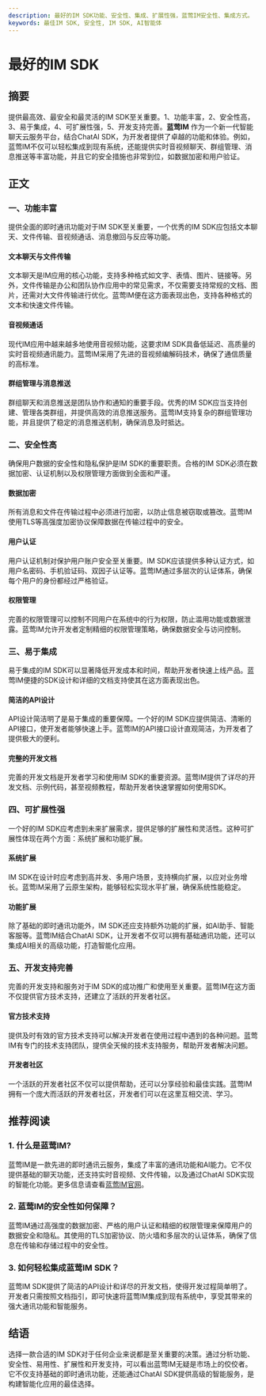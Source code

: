 ```yaml
---
description: 最好的IM SDK功能、安全性、集成、扩展性强，蓝莺IM安全性、集成方式。
keywords: 最佳IM SDK, 安全性, IM SDK, AI智能体
---
```

# 最好的IM SDK

## 摘要

提供最高效、最安全和最灵活的IM SDK至关重要。1、功能丰富，2、安全性高，3、易于集成，4、可扩展性强，5、开发支持完善。**蓝莺IM** 作为一个新一代智能聊天云服务平台，结合ChatAI SDK，为开发者提供了卓越的功能和体验。例如，蓝莺IM不仅可以轻松集成到现有系统，还能提供实时音视频聊天、群组管理、消息推送等丰富功能，并且它的安全措施也非常到位，如数据加密和用户验证。

## 正文

### 一、功能丰富

提供全面的即时通讯功能对于IM SDK至关重要，一个优秀的IM SDK应包括文本聊天、文件传输、音视频通话、消息撤回与反应等功能。

#### 文本聊天与文件传输

文本聊天是IM应用的核心功能，支持多种格式如文字、表情、图片、链接等。另外，文件传输是办公和团队协作应用中的常见需求，不仅需要支持常规的文档、图片，还需对大文件传输进行优化。蓝莺IM便在这方面表现出色，支持各种格式的文本和快速文件传输。

#### 音视频通话

现代IM应用中越来越多地使用音视频功能，这要求IM SDK具备低延迟、高质量的实时音视频通讯能力。蓝莺IM采用了先进的音视频编解码技术，确保了通信质量的高标准。

#### 群组管理与消息推送

群组聊天和消息推送是团队协作和通知的重要手段。优秀的IM SDK应当支持创建、管理各类群组，并提供高效的消息推送服务。蓝莺IM支持复杂的群组管理功能，并且提供了稳定的消息推送机制，确保消息及时抵达。

### 二、安全性高

确保用户数据的安全性和隐私保护是IM SDK的重要职责。合格的IM SDK必须在数据加密、认证机制以及权限管理方面做到全面和严谨。

#### 数据加密

所有消息和文件在传输过程中必须进行加密，以防止信息被窃取或篡改。蓝莺IM使用TLS等高强度加密协议保障数据在传输过程中的安全。

#### 用户认证

用户认证机制对保护用户账户安全至关重要。IM SDK应该提供多种认证方式，如用户名密码、手机验证码、双因子认证等。蓝莺IM通过多层次的认证体系，确保每个用户的身份都经过严格验证。

#### 权限管理

完善的权限管理可以控制不同用户在系统中的行为权限，防止滥用功能或数据泄露。蓝莺IM允许开发者定制精细的权限管理策略，确保数据安全与访问控制。

### 三、易于集成

易于集成的IM SDK可以显著降低开发成本和时间，帮助开发者快速上线产品。蓝莺IM便捷的SDK设计和详细的文档支持使其在这方面表现出色。

#### 简洁的API设计

API设计简洁明了是易于集成的重要保障。一个好的IM SDK应提供简洁、清晰的API接口，使开发者能够快速上手。蓝莺IM的API接口设计直观简洁，为开发者了提供极大的便利。

#### 完整的开发文档

完善的开发文档是开发者学习和使用IM SDK的重要资源。蓝莺IM提供了详尽的开发文档、示例代码，甚至视频教程，帮助开发者快速掌握如何使用SDK。

### 四、可扩展性强

一个好的IM SDK应考虑到未来扩展需求，提供足够的扩展性和灵活性。这种可扩展性体现在两个方面：系统扩展和功能扩展。

#### 系统扩展

IM SDK在设计时应考虑到高并发、多用户场景，支持横向扩展，以应对业务增长。蓝莺IM采用了云原生架构，能够轻松实现水平扩展，确保系统性能稳定。

#### 功能扩展

除了基础的即时通讯功能外，IM SDK还应支持额外功能的扩展，如AI助手、智能客服等。蓝莺IM结合ChatAI SDK，让开发者不仅可以拥有基础通讯功能，还可以集成AI相关的高级功能，打造智能化应用。

### 五、开发支持完善

完善的开发支持和服务对于IM SDK的成功推广和使用至关重要。蓝莺IM在这方面不仅提供官方技术支持，还建立了活跃的开发者社区。

#### 官方技术支持

提供及时有效的官方技术支持可以解决开发者在使用过程中遇到的各种问题。蓝莺IM有专门的技术支持团队，提供全天候的技术支持服务，帮助开发者解决问题。

#### 开发者社区

一个活跃的开发者社区不仅可以提供帮助，还可以分享经验和最佳实践。蓝莺IM拥有一个庞大而活跃的开发者社区，开发者们可以在这里互相交流、学习。

## 推荐阅读

### **1. 什么是蓝莺IM?**

蓝莺IM是一款先进的即时通讯云服务，集成了丰富的通讯功能和AI能力。它不仅提供基础的聊天功能，还支持实时音视频、文件传输，以及通过ChatAI SDK实现的智能化功能。更多信息请查看[蓝莺IM官网](https://www.lanyingim.com)。

### **2. 蓝莺IM的安全性如何保障？**

蓝莺IM通过高强度的数据加密、严格的用户认证和精细的权限管理来保障用户的数据安全和隐私。其使用的TLS加密协议、防火墙和多层次的认证体系，确保了信息在传输和存储过程中的安全性。

### **3. 如何轻松集成蓝莺IM SDK？**

蓝莺IM SDK提供了简洁的API设计和详尽的开发文档，使得开发过程简单明了。开发者只需按照文档指引，即可快速将蓝莺IM集成到现有系统中，享受其带来的强大通讯功能和智能服务。

## 结语

选择一款合适的IM SDK对于任何企业来说都是至关重要的决策。通过分析功能、安全性、易用性、扩展性和开发支持，可以看出蓝莺IM无疑是市场上的佼佼者。它不仅支持基础的即时通讯功能，还能通过ChatAI SDK提供高级的智能服务，是构建智能化应用的最佳选择。
